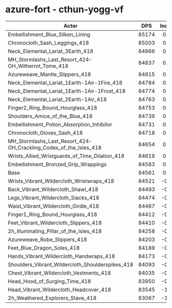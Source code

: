 # azure-fort - cthun-yogg-vf
| Actor | DPS | Increase |
|---|:---:|:---:|
|Embellishment_Blue_Silken_Lining|85174|0.72%|
|Chronocloth_Sash_Leggings_418|85003|0.52%|
|Neck_Elemental_Lariat_3Earth_418|84866|0.36%|
|MH_Stormlashs_Last_Resort_424-OH_Witherrot_Tome_418|84837|0.33%|
|Azureweave_Mantle_Slippers_418|84815|0.30%|
|Neck_Elemental_Lariat_1Earth-1Air-1Fire_418|84784|0.26%|
|Neck_Elemental_Lariat_1Earth-1Air-1Frost_418|84774|0.25%|
|Neck_Elemental_Lariat_2Earth-1Air_418|84763|0.24%|
|Finger2_Ring_Bound_Hourglass_418|84753|0.23%|
|Shoulders_Amice_of_the_Blue_418|84739|0.21%|
|Embellishment_Potion_Absorption_Inhibitor|84731|0.20%|
|Chronocloth_Gloves_Sash_418|84718|0.19%|
|MH_Stormlashs_Last_Resort_424-OH_Crackling_Codex_of_the_Isles_418|84654|0.11%|
|Wrists_Allied_Wristguards_of_Time_Dilation_418|84619|0.07%|
|Embellishment_Bronzed_Grip_Wrappings|84583|0.03%|
|Base|84561|0.00%|
|Wrists_Vibrant_Wildercloth_Wristwraps_418|84521|-0.05%|
|Back_Vibrant_Wildercloth_Shawl_418|84493|-0.08%|
|Legs_Vibrant_Wildercloth_Slacks_418|84474|-0.10%|
|Waist_Vibrant_Wildercloth_Girdle_418|84467|-0.11%|
|Finger1_Ring_Bound_Hourglass_418|84412|-0.18%|
|Feet_Vibrant_Wildercloth_Slippers_418|84410|-0.18%|
|2h_Illuminating_Pillar_of_the_Isles_418|84258|-0.36%|
|Azureweave_Robe_Slippers_418|84203|-0.42%|
|Feet_Blue_Dragon_Soles_418|84189|-0.44%|
|Hands_Vibrant_Wildercloth_Handwraps_418|84173|-0.46%|
|Shoulders_Vibrant_Wildercloth_Shoulderspikes_418|84093|-0.55%|
|Chest_Vibrant_Wildercloth_Vestments_418|84035|-0.62%|
|Head_Hood_of_Surging_Time_418|83950|-0.72%|
|Head_Vibrant_Wildercloth_Headcover_418|83545|-1.20%|
|2h_Weathered_Explorers_Stave_418|83067|-1.77%|
